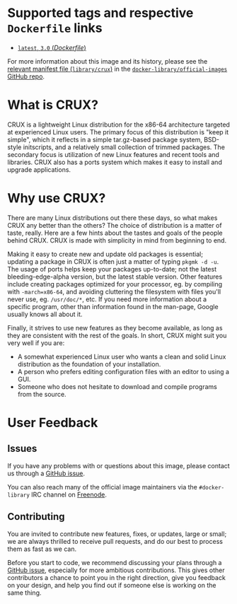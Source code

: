 # Supported tags and respective `Dockerfile` links

- [`latest`, `3.0` (*Dockerfile*)](https://github.com/therealprologic/docker-crux/blob/9ed6ecae582c58138cbb0c1f95eaa5c620f0fc7e/Dockerfile)

For more information about this image and its history, please see the [relevant
manifest file
(`library/crux`)](https://github.com/docker-library/official-images/blob/master/library/crux)
in the [`docker-library/official-images` GitHub
repo](https://github.com/docker-library/official-images).

# What is CRUX?

CRUX is a lightweight Linux distribution for the x86-64 architecture targeted at
experienced Linux users. The primary focus of this distribution is "keep it
simple", which it reflects in a simple tar.gz-based package system, BSD-style
initscripts, and a relatively small collection of trimmed packages. The
secondary focus is utilization of new Linux features and recent tools and
libraries. CRUX also has a ports system which makes it easy to install and
upgrade applications.

# Why use CRUX?

There are many Linux distributions out there these days, so what makes CRUX any
better than the others? The choice of distribution is a matter of taste, really.
Here are a few hints about the tastes and goals of the people behind CRUX. CRUX
is made with simplicity in mind from beginning to end.

Making it easy to create new and update old packages is essential; updating a
package in CRUX is often just a matter of typing `pkgmk -d -u`. The usage of
ports helps keep your packages up-to-date; not the latest bleeding-edge-alpha
version, but the latest stable version. Other features include creating packages
optimized for your processor, eg. by compiling with `-march=x86-64`, and
avoiding cluttering the filesystem with files you'll never use, eg.
`/usr/doc/*`, etc. If you need more information about a specific program, other
than information found in the man-page, Google usually knows all about it.

Finally, it strives to use new features as they become available, as long as
they are consistent with the rest of the goals. In short, CRUX might suit you
very well if you are:

* A somewhat experienced Linux user who wants a clean and solid Linux
  distribution as the foundation of your installation.
* A person who prefers editing configuration files with an editor to using a
  GUI.
* Someone who does not hesitate to download and compile programs from the
  source.

# User Feedback

## Issues

If you have any problems with or questions about this image, please contact us
 through a [GitHub issue](https://github.com/therealprologic/docker-crux/issues).

You can also reach many of the official image maintainers via the
`#docker-library` IRC channel on [Freenode](https://freenode.net).

## Contributing

You are invited to contribute new features, fixes, or updates, large or small;
we are always thrilled to receive pull requests, and do our best to process them
as fast as we can.

Before you start to code, we recommend discussing your plans 
through a [GitHub issue](https://github.com/therealprologic/docker-crux/issues), especially for more ambitious
contributions. This gives other contributors a chance to point you in the right
direction, give you feedback on your design, and help you find out if someone
else is working on the same thing.

